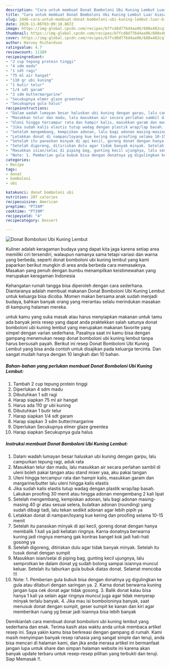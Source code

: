 ```yaml
---
description: "Cara untuk membuat Donat Bomboloni Ubi Kuning Lembut Luar biasa"
title: "Cara untuk membuat Donat Bomboloni Ubi Kuning Lembut Luar biasa"
slug: 2446-cara-untuk-membuat-donat-bomboloni-ubi-kuning-lembut-luar-biasa
date: 2020-11-06T03:09:18.867Z
image: https://img-global.cpcdn.com/recipes/b7fcd8d776d4aa96/680x482cq70/donat-bomboloni-ubi-kuning-lembut-foto-resep-utama.jpg
thumbnail: https://img-global.cpcdn.com/recipes/b7fcd8d776d4aa96/680x482cq70/donat-bomboloni-ubi-kuning-lembut-foto-resep-utama.jpg
cover: https://img-global.cpcdn.com/recipes/b7fcd8d776d4aa96/680x482cq70/donat-bomboloni-ubi-kuning-lembut-foto-resep-utama.jpg
author: Harvey Richardson
ratingvalue: 4.7
reviewcount: 11189
recipeingredient:
- "2 cup tepung protein tinggi"
- "4 sdm madu"
- "1 sdt ragi"
- "75 ml air hangat"
- "110 gr ubi kuning"
- "1 butir telur"
- "1/4 sdt garam"
- "3 sdm buttermargarine"
- "Secukupnya elmer glaze greentea"
- "Secukupnya gula halus"
recipeinstructions:
- "Dalam wadah lumayan besar haluskan ubi kuning dengan garpu, lalu campurkan tepung ragi, aduk rata"
- "Masukkan telur dan madu, lalu masukkan air secara perlahan sambil di uleni boleh pakai tangan atau stand mixer yaa, aku pakai tangan"
- "Uleni hingga tercampur rata dan hampir kalis, masukkan garam dan margarine/butter lalu uleni hingga kalis elastis"
- "Jika sudah kalis elastis tutup wadag dengan plastik wrap/lap basah. Lakukan proofing 30 menit atau hingga adonan mengembang 2 kali lipat"
- "Setelah mengembang, kempiskan adonan, lalu bagi adonan masing-masing 40 gr atau sesuai selera, bulatkan adonan (rounding) yang sudah dibagi tadi, lalu tekan sedikit adonan agar lebih pipih ya"
- "Letakkan donat di nampan/loyang kue kering dan proofing selama 10-15 menit"
- "Setelah itu panaskan minyak di api kecil, goreng donat dengan hanya membalik 1 kali ya jadi keliatan ringnya. Karna donatnya berwarna kuning jadi ringnya memang gak kontras banget kok jadi hati-hati gosong ya"
- "Setelah digoreng, ditiriskan dulu agar tidak banyak minyak. Setelah itu tusuk donat dengan sumpit"
- "Masukkan isian/selai di piping bag, gunting kecil ujungnya, lalu semprotkan ke dalam donat yg sudah bolong sampai isiannya muncul keluar. Setelah itu taburkan gula bubuk diatas donat. Selamat mencoba !!!"
- "Note: 1. Pemberian gula bubuk bisa dengan donatnya yg digulingkan ke gula atau ditaburi dengan saringan ya. 2. Karna donat berwarna kuning jangan lupa cek donat agar tidak gosong. 3. Balik donat kalau bisa hanya 1 kali ya selain agar ringnya muncul juga agar tidak menyerap minyak terlalu banyak. 4. Jika mau isi bomboloninya banyak, saat menusuk donat dengan sumpit, geser sumpit ke kanan dan kiri agar memberikan ruang yg besar jadi isiannya bisa lebih banyak"
categories:
- Recipe
tags:
- donat
- bomboloni
- ubi

katakunci: donat bomboloni ubi 
nutrition: 207 calories
recipecuisine: American
preptime: "PT34M"
cooktime: "PT39M"
recipeyield: "4"
recipecategory: Dessert

---
```



![Donat Bomboloni Ubi Kuning Lembut](https://img-global.cpcdn.com/recipes/b7fcd8d776d4aa96/680x482cq70/donat-bomboloni-ubi-kuning-lembut-foto-resep-utama.jpg)

Kuliner adalah keragaman budaya yang dapat kita jaga karena setiap area memiliki ciri tersendiri, walaupun namanya sama tetapi variasi dan warna yang berbeda, seperti donat bomboloni ubi kuning lembut yang kami paparkan berikut mungkin di area anda berbeda cara memasaknya. Masakan yang penuh dengan bumbu menampilkan keistimewahan yang merupakan keragaman Indonesia

Kehangatan rumah tangga bisa diperoleh dengan cara sederhana. Diantaranya adalah membuat makanan Donat Bomboloni Ubi Kuning Lembut untuk keluarga bisa dicoba. Momen makan bersama anak sudah menjadi budaya, bahkan banyak orang yang merantau selalu merindukan masakan di kampung halaman mereka.



untuk kamu yang suka masak atau harus menyiapkan makanan untuk tamu ada banyak jenis resep yang dapat anda praktekkan salah satunya donat bomboloni ubi kuning lembut yang merupakan makanan favorite yang simpel dengan varian sederhana. Pasalnya saat ini kamu bisa dengan gampang menemukan resep donat bomboloni ubi kuning lembut tanpa harus bersusah payah.
Berikut ini resep Donat Bomboloni Ubi Kuning Lembut yang bisa anda contoh untuk disajikan pada keluarga tercinta. Dan sangat mudah hanya dengan 10 langkah dan 10 bahan.


<!--inarticleads1-->

##### Bahan-bahan yang perlukan membuat Donat Bomboloni Ubi Kuning Lembut:

1. Tambah 2 cup tepung protein tinggi
1. Diperlukan 4 sdm madu
1. Dibutuhkan 1 sdt ragi
1. Harap siapkan 75 ml air hangat
1. Harus ada 110 gr ubi kuning
1. Dibutuhkan 1 butir telur
1. Harap siapkan 1/4 sdt garam
1. Harap siapkan 3 sdm butter/margarine
1. Diperlukan Secukupnya elmer glaze greentea
1. Harap siapkan Secukupnya gula halus




<!--inarticleads2-->

##### Instruksi membuat  Donat Bomboloni Ubi Kuning Lembut:

1. Dalam wadah lumayan besar haluskan ubi kuning dengan garpu, lalu campurkan tepung ragi, aduk rata
1. Masukkan telur dan madu, lalu masukkan air secara perlahan sambil di uleni boleh pakai tangan atau stand mixer yaa, aku pakai tangan
1. Uleni hingga tercampur rata dan hampir kalis, masukkan garam dan margarine/butter lalu uleni hingga kalis elastis
1. Jika sudah kalis elastis tutup wadag dengan plastik wrap/lap basah. Lakukan proofing 30 menit atau hingga adonan mengembang 2 kali lipat
1. Setelah mengembang, kempiskan adonan, lalu bagi adonan masing-masing 40 gr atau sesuai selera, bulatkan adonan (rounding) yang sudah dibagi tadi, lalu tekan sedikit adonan agar lebih pipih ya
1. Letakkan donat di nampan/loyang kue kering dan proofing selama 10-15 menit
1. Setelah itu panaskan minyak di api kecil, goreng donat dengan hanya membalik 1 kali ya jadi keliatan ringnya. Karna donatnya berwarna kuning jadi ringnya memang gak kontras banget kok jadi hati-hati gosong ya
1. Setelah digoreng, ditiriskan dulu agar tidak banyak minyak. Setelah itu tusuk donat dengan sumpit
1. Masukkan isian/selai di piping bag, gunting kecil ujungnya, lalu semprotkan ke dalam donat yg sudah bolong sampai isiannya muncul keluar. Setelah itu taburkan gula bubuk diatas donat. Selamat mencoba !!!
1. Note: 1. Pemberian gula bubuk bisa dengan donatnya yg digulingkan ke gula atau ditaburi dengan saringan ya. 2. Karna donat berwarna kuning jangan lupa cek donat agar tidak gosong. 3. Balik donat kalau bisa hanya 1 kali ya selain agar ringnya muncul juga agar tidak menyerap minyak terlalu banyak. 4. Jika mau isi bomboloninya banyak, saat menusuk donat dengan sumpit, geser sumpit ke kanan dan kiri agar memberikan ruang yg besar jadi isiannya bisa lebih banyak




Demikianlah cara membuat donat bomboloni ubi kuning lembut yang sederhana dan enak. Terima kasih atas waktu anda untuk membaca artikel resep ini. Saya yakin kamu bisa berkreasi dengan gampang di rumah. Kami masih menyimpan banyak resep rahasia yang sangat simple dan teruji, anda bisa mencari di halaman kami, dan jika anda merasa artikel ini bermanfaat jangan lupa untuk share dan simpan halaman website ini karena akan banyak update terbaru untuk resep-resep pilihan yang terbukti dan teruji. Siap Memasak !!. 

